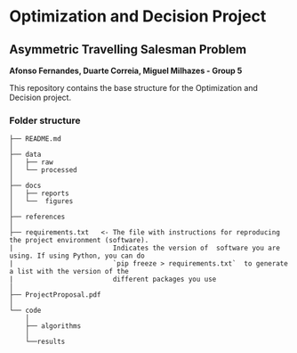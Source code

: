 # Optimization and Decision Project
## Asymmetric Travelling Salesman Problem

**Afonso Fernandes, Duarte Correia, Miguel Milhazes - Group 5**

This repository contains the base structure for the Optimization and Decision project.

### Folder structure

```
├── README.md 
│
├── data
│   ├── raw
│   └── processed
│
├── docs
│   ├── reports
│   └──  figures
│
├── references
│
├── requirements.txt   <- The file with instructions for reproducing the project environment (software).  
|                         Indicates the version of  software you are using. If using Python, you can do 
|                         `pip freeze > requirements.txt`  to generate a list with the version of the 
|                         different packages you use
│
├── ProjectProposal.pdf
│
└── code 
    │
    ├── algorithms
    │
    └──results
```
